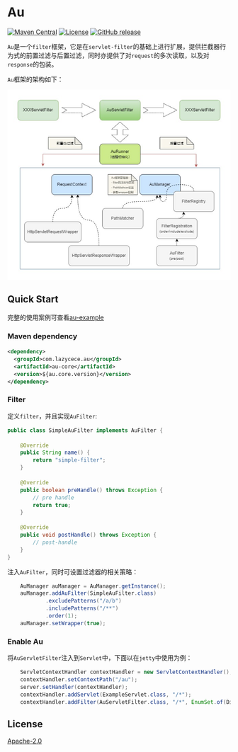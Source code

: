 # Au
[![Maven Central](https://img.shields.io/maven-central/v/com.lazycece.au/au-core)](https://search.maven.org/search?q=au-core)
[![License](https://img.shields.io/badge/license-Apache--2.0-green)](https://www.apache.org/licenses/LICENSE-2.0.html)
[![GitHub release](https://img.shields.io/badge/release-download-orange.svg)](https://github.com/lazycece/au/releases)

`Au`是一个`filter`框架，它是在`servlet-filter`的基础上进行扩展，提供拦截器行为式的前置过滤与后置过滤，同时亦提供了对`request`的多次读取，以及对`response`的包装。

`Au`框架的架构如下：

![architecture_diagram](/doc/image/architecture_diagram.jpg)

## Quick Start

完整的使用案例可查看[au-example](https://github.com/lazycece/au/tree/master/au-example)

### Maven dependency

```xml
<dependency>
  <groupId>com.lazycece.au</groupId>
  <artifactId>au-core</artifactId>
  <version>${au.core.version}</version>
</dependency>
```

### Filter

定义`filter`，并且实现`AuFilter`:

```java
public class SimpleAuFilter implements AuFilter {

    @Override
    public String name() {
        return "simple-filter";
    }

    @Override
    public boolean preHandle() throws Exception {
        // pre handle
        return true;
    }

    @Override
    public void postHandle() throws Exception {
        // post-handle
    }
}
```

注入`AuFilter`，同时可设置过滤器的相关策略：

```java
    AuManager auManager = AuManager.getInstance();
    auManager.addAuFilter(SimpleAuFilter.class)
            .excludePatterns("/a/b")
            .includePatterns("/**")
            .order(1);
    auManager.setWrapper(true);
```

### Enable Au

将`AuServletFilter`注入到`Servlet`中，下面以在`jetty`中使用为例：

```java
    ServletContextHandler contextHandler = new ServletContextHandler();
    contextHandler.setContextPath("/au");
    server.setHandler(contextHandler);
    contextHandler.addServlet(ExampleServlet.class, "/*");
    contextHandler.addFilter(AuServletFilter.class, "/*", EnumSet.of(DispatcherType.REQUEST));
```

## License

[Apache-2.0](https://www.apache.org/licenses/LICENSE-2.0.html)
 